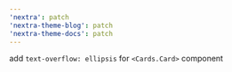 ```yaml
---
'nextra': patch
'nextra-theme-blog': patch
'nextra-theme-docs': patch
---
```


add `text-overflow: ellipsis` for `<Cards.Card>` component
